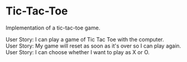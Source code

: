# Tic-Tac-Toe
Implementation of a tic-tac-toe game.

User Story: I can play a game of Tic Tac Toe with the computer.  
User Story: My game will reset as soon as it's over so I can play again.  
User Story: I can choose whether I want to play as X or O.
